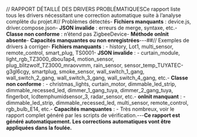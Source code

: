 // RAPPORT DÉTAILLÉ DES DRIVERS PROBLÉMATIQUESCe rapport liste tous les drivers nécessitant une correction automatique suite à l’analyse complète du projet.#// Problèmes détectés- **Fichiers manquants** : device.js, driver.compose.json- **JSON invalide** : erreurs de merge, syntaxe, etc.- **Classe non conforme** : n’étend pas ZigbeeDevice- **Méthode onInit absente**- **Capacités manquantes ou non enregistrées**---##// Exemples de drivers à corriger- **Fichiers manquants** : - history, Lot1, multi_sensor, remote_control, smart_plug, TS0001- **JSON invalide** : - curtain_module, light_rgb_TZ3000_dbou1ap4, motion_sensor, plug_blitzwolf_TZ3000_mraovvmm, rain_sensor, sensor_temp_TUYATEC-g3gl6cgy, smartplug, smoke_sensor, wall_switch_1_gang, wall_switch_2_gang, wall_switch_3_gang, wall_switch_4_gang, etc.- **Classe non conforme** : - christmas_lights, curtain_motor, dimmable_led_strip, dimmable_recessed_led, dimmer_1_gang_tuya, dimmer_2_gang_tuya, fingerbot, lcdtemphumidsensor_3, radar_sensor, etc.- **onInit manquant** : - dimmable_led_strip, dimmable_recessed_led, multi_sensor, remote_control, rgb_bulb_E14, etc.- **Capacités manquantes** : - Très nombreux, voir le rapport complet généré par les scripts de vérification.---**Ce rapport est généré automatiquement. Les corrections automatiques vont être appliquées dans la foulée.** 